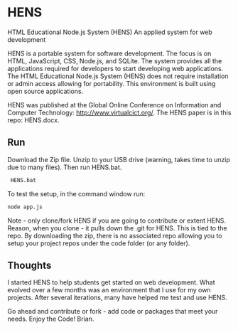 # HENS
HTML Educational Node.js System (HENS) 
An applied system for web development  
 
HENS is a portable system for software development.  The focus is on HTML, JavaScript, CSS, Node.js, and SQLite.  The system provides all the applications required for developers to start developing web applications.  The HTML Educational Node.js System (HENS) does not require installation or admin access allowing for portability. This environment is built using open source applications.  

HENS was published at the Global Online Conference on Information and Computer Technology: http://www.virtualcict.org/.  The HENS paper is in this repo:  HENS.docx. 

## Run

Download the Zip file.  Unzip to your USB drive (warning, takes time to unzip due to many files).  Then run HENS.bat.

```bash
 HENS.bat
 ```

To test the setup, in the command window run: 
 ```bash
 node app.js
 ```


Note - only clone/fork HENS if you are going to contribute or extent HENS.  Reason, when you clone - it pulls down the .git for HENS.  This is tied to the repo.  By downloading the zip, there is no associated repo allowing you to setup your project repos under the code folder (or any folder).
 

## Thoughts
I started HENS to help students get started on web development.  What evolved over a few months was an environment that I use for my own projects.  After several iterations, many have helped me test and use HENS.  

Go ahead and contribute or fork - add code or packages that meet your needs.  Enjoy the Code!  Brian.
